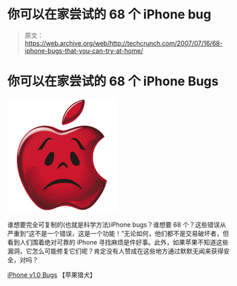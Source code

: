 # 你可以在家尝试的 68 个 iPhone bug 

> 原文：<https://web.archive.org/web/http://techcrunch.com/2007/07/16/68-iphone-bugs-that-you-can-try-at-home/>

# 你可以在家尝试的 68 个 iPhone Bugs

[![iphonebuggg.jpg](img/b40e7725c9460ff34d63aa205ecb6a64.png)](https://web.archive.org/web/20221028183655/https://beta.techcrunch.com/wp-content/uploads/2007/07/iphonebuggg.jpg "iphonebuggg.jpg")

谁想要完全可复制的(也就是科学方法)iPhone bugs？谁想要 68 个？这些错误从严重到“这不是一个错误，这是一个功能！”无论如何，他们都不是交易破坏者，但看到人们围着绝对可靠的 iPhone 寻找麻烦是件好事。此外，如果苹果不知道这些漏洞，它怎么可能修复它们呢？肯定没有人赞成在这些地方通过默默无闻来获得安全，对吗？

[iPhone v1.0 Bugs](https://web.archive.org/web/20221028183655/http://www.applehound.com/node/104) 【苹果猎犬】